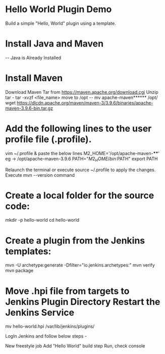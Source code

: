 # Hello World Plugin Demo

Build a simple "Hello, World" plugin using a template.

# Install Java and Maven

-- Java is Already Installed

# Install Maven

Download Maven Tar from https://maven.apache.org/download.cgi Unzip tar - tar -xvzf <file_name> move to /opt -- mv apache-maven**\*\*** /opt/
wget https://dlcdn.apache.org/maven/maven-3/3.9.6/binaries/apache-maven-3.9.6-bin.tar.gz

# Add the following lines to the user profile file (.profile).

vim ~/.profile & paste the below lines
M2_HOME='/opt/apache-maven-**\*\***' eg -> /opt/apache-maven-3.9.6
PATH="$M2_HOME/bin:$PATH"
export PATH

Relaunch the terminal or execute source ~/.profile to apply the changes.
Execute mvn --version command

# Create a local folder for the source code:

mkdir -p hello-world cd hello-world

# Create a plugin from the Jenkins templates:

mvn -U archetype:generate -Dfilter="io.jenkins.archetypes:"
mvn verify mvn package

# Move .hpi file from targets to Jenkins Plugin Directory Restart the Jenkins Service

mv hello-world.hpi /var/lib/jenkins/plugins/

LogIn Jenkins and follow below steps -

New freestyle job
Add "Hello World" build step
Run, check console
